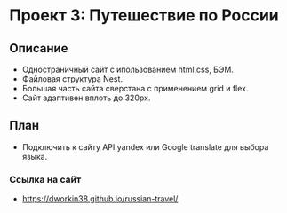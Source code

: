 # Проект 3: Путешествие по России

## Описание 
* Одностраничный сайт с ипользованием html,css, БЭМ.
* Файловая структура Nest.
* Большая часть сайта сверстана с применением grid и flex.
* Сайт адаптивен вплоть до 320px.

## План

* Подключить к сайту API yandex или Google translate для выбора языка.

### Ссылка на сайт

* https://dworkin38.github.io/russian-travel/

